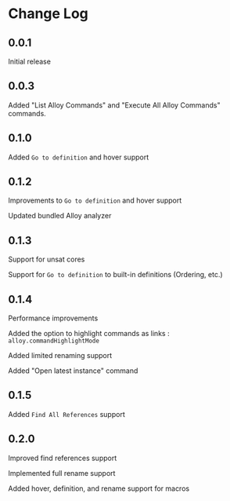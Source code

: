 # Change Log

## 0.0.1
 Initial release

## 0.0.3
 Added "List Alloy Commands" and "Execute All Alloy Commands" commands.

## 0.1.0
 Added `Go to definition` and hover support

## 0.1.2
Improvements to `Go to definition` and hover support

Updated bundled Alloy analyzer 

## 0.1.3

Support for unsat cores

Support for `Go to definition` to built-in definitions (Ordering, etc.) 

## 0.1.4

Performance improvements

Added the option to highlight commands as links : `alloy.commandHighlightMode`

Added limited renaming support

Added "Open latest instance" command

## 0.1.5

Added `Find All References` support

## 0.2.0

Improved find references support

Implemented full rename support

Added hover, definition, and rename support for macros